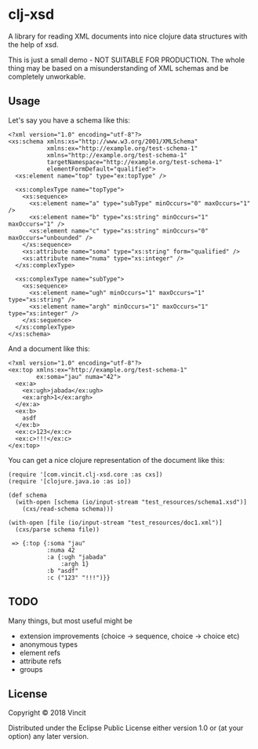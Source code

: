 # clj-xsd

A library for reading XML documents into nice clojure data structures
with the help of xsd.

This is just a small demo - NOT SUITABLE FOR PRODUCTION. The whole
thing may be based on a misunderstanding of XML schemas and be 
completely unworkable.

## Usage

Let's say you have a schema like this:

```
<?xml version="1.0" encoding="utf-8"?>
<xs:schema xmlns:xs="http://www.w3.org/2001/XMLSchema"
           xmlns:ex="http://example.org/test-schema-1"
           xmlns="http://example.org/test-schema-1"
           targetNamespace="http://example.org/test-schema-1"
           elementFormDefault="qualified">
  <xs:element name="top" type="ex:topType" />

  <xs:complexType name="topType">
    <xs:sequence>
      <xs:element name="a" type="subType" minOccurs="0" maxOccurs="1" />
      <xs:element name="b" type="xs:string" minOccurs="1" maxOccurs="1" />
      <xs:element name="c" type="xs:string" minOccurs="0" maxOccurs="unbounded" />
    </xs:sequence>
    <xs:attribute name="soma" type="xs:string" form="qualified" />
    <xs:attribute name="numa" type="xs:integer" />
  </xs:complexType>

  <xs:complexType name="subType">
    <xs:sequence>
      <xs:element name="ugh" minOccurs="1" maxOccurs="1" type="xs:string" />
      <xs:element name="argh" minOccurs="1" maxOccurs="1" type="xs:integer" />
    </xs:sequence>
  </xs:complexType>
</xs:schema>
```

And a document like this:

```
<?xml version="1.0" encoding="utf-8"?>
<ex:top xmlns:ex="http://example.org/test-schema-1"
        ex:soma="jau" numa="42">
  <ex:a>
    <ex:ugh>jabada</ex:ugh>
    <ex:argh>1</ex:argh>
  </ex:a>
  <ex:b>
    asdf
  </ex:b>
  <ex:c>123</ex:c>
  <ex:c>!!!</ex:c>
</ex:top>
```

You can get a nice clojure representation of the document like this:

```
(require '[com.vincit.clj-xsd.core :as cxs])
(require '[clojure.java.io :as io])

(def schema 
  (with-open [schema (io/input-stream "test_resources/schema1.xsd")]
    (cxs/read-schema schema)))
    
(with-open [file (io/input-stream "test_resources/doc1.xml")]
  (cxs/parse schema file))
  
 => {:top {:soma "jau"
           :numa 42
           :a {:ugh "jabada"
               :argh 1}
           :b "asdf"
           :c ("123" "!!!")}}
```

## TODO
Many things, but most useful might be
* extension improvements (choice -> sequence, choice -> choice etc)
* anonymous types
* element refs
* attribute refs
* groups

## License

Copyright © 2018 Vincit

Distributed under the Eclipse Public License either version 1.0 or (at
your option) any later version.
